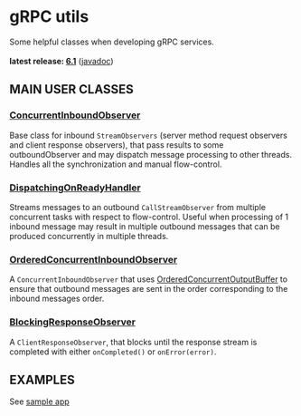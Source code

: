 # gRPC utils

Some helpful classes when developing gRPC services.<br/>
<br/>
**latest release: [6.1](https://search.maven.org/artifact/pl.morgwai.base/grpc-utils/6.1/jar)**
([javadoc](https://javadoc.io/doc/pl.morgwai.base/grpc-utils/6.1))


## MAIN USER CLASSES

### [ConcurrentInboundObserver](https://javadoc.io/doc/pl.morgwai.base/grpc-utils/latest/pl/morgwai/base/grpc/utils/ConcurrentInboundObserver.html)
Base class for inbound `StreamObservers` (server method request observers and client response observers), that pass results to some outboundObserver and may dispatch message processing to other threads. Handles all the synchronization and manual flow-control.

### [DispatchingOnReadyHandler](https://javadoc.io/doc/pl.morgwai.base/grpc-utils/latest/pl/morgwai/base/grpc/utils/DispatchingOnReadyHandler.html)
Streams messages to an outbound `CallStreamObserver` from multiple concurrent tasks with respect to flow-control. Useful when processing of 1 inbound message may result in multiple outbound messages that can be produced concurrently in multiple threads.

### [OrderedConcurrentInboundObserver](https://javadoc.io/doc/pl.morgwai.base/grpc-utils/latest/pl/morgwai/base/grpc/utils/OrderedConcurrentInboundObserver.html)
A `ConcurrentInboundObserver` that uses [OrderedConcurrentOutputBuffer](https://javadoc.io/doc/pl.morgwai.base/java-utils/latest/pl/morgwai/base/utils/concurrent/OrderedConcurrentOutputBuffer.html) to ensure that outbound messages are sent in the order corresponding to the inbound messages order.

### [BlockingResponseObserver](https://javadoc.io/doc/pl.morgwai.base/grpc-utils/latest/pl/morgwai/base/grpc/utils/BlockingResponseObserver.html)
A `ClientResponseObserver`, that blocks until the response stream is completed with either `onCompleted()` or `onError(error)`.


## EXAMPLES

See [sample app](sample)
